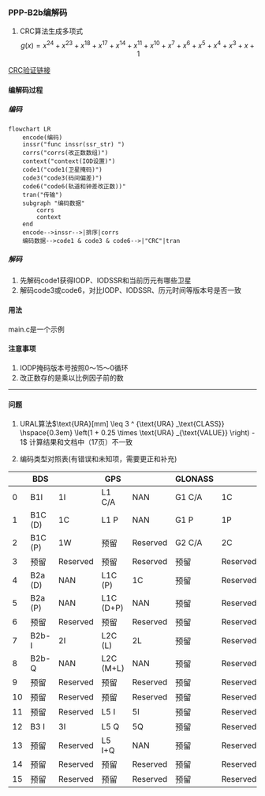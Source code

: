 
### PPP-B2b编解码

1. CRC算法生成多项式
$$g(x) = x^{24} + x^{23} + x^{18} + x^{17} + x^{14} + x^{11} + x^{10} + x^{7} + x^{6} + x^{5} + x^{4} + x^{3} + x + 1$$  

[CRC验证链接](http://www.ip33.com/crc.html)

#### 编解码过程

##### 编码

```mermaid
flowchart LR
    encode(编码)
    inssr("func inssr(ssr_str) ")
    corrs("corrs(改正数数组)")
    context("context(IOD设置)")
    code1("code1(卫星掩码)")
    code3("code3(码间偏差)")
    code6("code6(轨道和钟差改正数))"
    tran("传输")
    subgraph "编码数据"
        corrs
        context
    end
    encode-->inssr-->|排序|corrs
    编码数据-->code1 & code3 & code6-->|"CRC"|tran

```

##### 解码

1. 先解码code1获得IODP、IODSSR和当前历元有哪些卫星
2. 解码code3或code6，对比IODP、IODSSR、历元时间等版本号是否一致

#### 用法

main.c是一个示例

#### 注意事项

1. IODP掩码版本号按照0～15～0循环
2. 改正数存的是乘以比例因子前的数

---

#### 问题

1. URAL算法$\text{URA}[mm] \leq 3 ^ {\text{URA} _\text{CLASS}} \hspace{0.3em} \left(1 + 0.25 \times \text{URA} _{\text{VALUE}} \right) - 1$
计算结果和文档中（17页）不一致  

2. 编码类型对照表(有错误和未知项，需要更正和补充)

|| BDS || GPS || GLONASS || Galileo||
|---|---|---|---|---|---|---|---|---|
|0| B1I |1I| L1 C/A |NAN| G1 C/A |1C| 预留|Reserved|
|1| B1C (D)|1C| L1 P |NAN| G1 P |1P| E1 B|1B|
|2| B1C (P)|1W| 预留 |Reserved| G2 C/A |2C| E1 C|1C|
|3| 预留 |Reserved| 预留 |Reserved| 预留 |Reserved| 预留|Reserved|
|4| B2a (D)|NAN| L1C (P)|1C| 预留 |Reserved| E5a Q|5aQ|
|5| B2a (P)|NAN| L1C (D+P)|NAN| 预留 |Reserved| E5a I|5aI|
|6| 预留 |Reserved| 预留 |Reserved| 预留 |Reserved| 预留|Reserved|
|7| B2b-I |2I| L2C (L)|2L| 预留 |Reserved| E5b I|5bI|
|8| B2b-Q |NAN| L2C (M+L)|NAN| 预留 |Reserved| E5b Q|5bQ|
|9| 预留 |Reserved| 预留 |Reserved| 预留 |Reserved| 预留|Reserved|
|10| 预留 |Reserved| 预留 |Reserved| 预留 |Reserved| 预留|Reserved|
|11| 预留 |Reserved| L5 I |5I| 预留 |Reserved| E6 C|6C|
|12| B3 I |3I| L5 Q |5Q| 预留 |Reserved| 预留|Reserved|
|13| 预留 |Reserved| L5 I+Q |NAN| 预留 |Reserved| 预留|Reserved|
|14| 预留 |Reserved| 预留 |Reserved| 预留 |Reserved| 预留|Reserved|
|15| 预留 |Reserved| 预留 |Reserved| 预留 |Reserved| 预留|Reserved|
